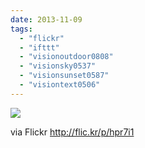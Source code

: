 ```yaml
---
date: 2013-11-09
tags: 
  - "flickr"
  - "ifttt"
  - "visionoutdoor0808"
  - "visionsky0537"
  - "visionsunset0587"
  - "visiontext0506"
---
```


![](http://farm3.staticflickr.com/2878/10766886666_f020e616c4_b.jpg)  

  
  
via Flickr http://flic.kr/p/hpr7i1
